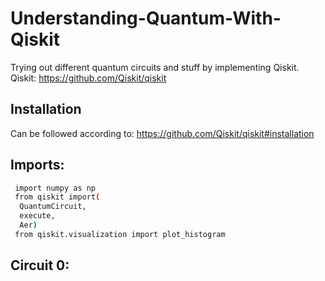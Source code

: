 # Understanding-Quantum-With-Qiskit
Trying out different quantum circuits and stuff by implementing Qiskit.
Qiskit: <https://github.com/Qiskit/qiskit>

## Installation
Can be followed according to: <https://github.com/Qiskit/qiskit#installation>

## Imports:
```bash
 import numpy as np
 from qiskit import(
  QuantumCircuit,
  execute,
  Aer)
 from qiskit.visualization import plot_histogram
```
## Circuit 0: 

